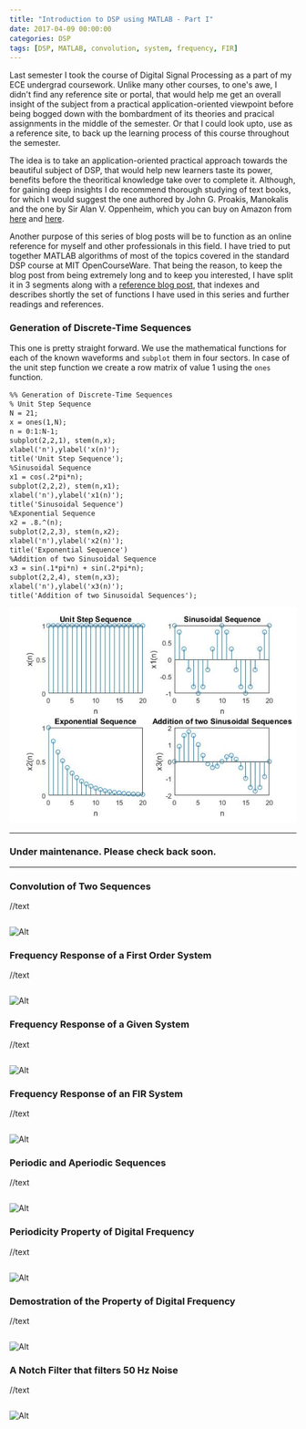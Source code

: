 ```yaml
---
title: "Introduction to DSP using MATLAB - Part I"
date: 2017-04-09 00:00:00
categories: DSP
tags: [DSP, MATLAB, convolution, system, frequency, FIR]
---
```

Last semester I took the course of Digital Signal Processing as a part of my ECE undergrad coursework. Unlike many other courses, to one's awe, I didn't find any reference site or portal, that would help me get an overall insight of the subject from a practical application-oriented viewpoint before being bogged down with the bombardment of its theories and pracical assignments in the middle of the semester. Or that I could look upto, use as a reference site, to back up the learning process of this course throughout the semester.

The idea is to take an application-oriented practical approach towards the beautiful subject of DSP, that would help new learners taste its power, benefits before the theoritical knowledge take over to complete it. Although, for gaining deep insights I do recommend thorough studying of text books, for which I would suggest the one authored by John G. Proakis, Manokalis and the one by Sir Alan V. Oppenheim, which you can buy on Amazon from [here][book1] and [here][book2].

Another purpose of this series of blog posts will be to function as an online reference for myself and other professionals in this field. I have tried to put together MATLAB algorithms of most of the topics covered in the standard DSP course at MIT OpenCourseWare. That being the reason, to keep the blog post from being extremely long and to keep you interested, I have split it in 3 segments along with a [reference blog post][part4], that indexes and describes shortly the set of functions I have used in this series and further readings and references.



### Generation of Discrete-Time Sequences


This one is pretty straight forward. We use the mathematical functions for each of the known waveforms and `subplot` them in four sectors. In case of the unit step function we create a row matrix of value 1 using the `ones` function.

```
%% Generation of Discrete-Time Sequences
% Unit Step Sequence
N = 21;
x = ones(1,N);
n = 0:1:N-1;
subplot(2,2,1), stem(n,x);
xlabel('n'),ylabel('x(n)');
title('Unit Step Sequence');
%Sinusoidal Sequence
x1 = cos(.2*pi*n);
subplot(2,2,2), stem(n,x1);
xlabel('n'),ylabel('x1(n)');
title('Sinusoidal Sequence')
%Exponential Sequence
x2 = .8.^(n);
subplot(2,2,3), stem(n,x2);
xlabel('n'),ylabel('x2(n)');
title('Exponential Sequence')
%Addition of two Sinusoidal Sequence
x3 = sin(.1*pi*n) + sin(.2*pi*n);
subplot(2,2,4), stem(n,x3);
xlabel('n'),ylabel('x3(n)');
title('Addition of two Sinusoidal Sequences');
```

![Alt](/images/dsp_matlab_1/blog1.jpg "Output waveforms of discrete-time sequences")




---------------------------------------------------------------------
### **Under maintenance. Please check back soon.**
---------------------------------------------------------------------





### Convolution of Two Sequences

//text

```

```

![Alt](/images/dsp_matlab_1/blog2.jpg "Output waveform of convolution of two sequences")


### Frequency Response of a First Order System

//text

```

```

![Alt](/images/dsp_matlab_1/blog3.jpg "Output frequency response waveform of a first order system")


### Frequency Response of a Given System

//text

```

```

![Alt](/images/dsp_matlab_1/blog4.jpg "Output frequency response waveform of a given system")


### Frequency Response of an FIR System

//text

```

```

![Alt](/images/dsp_matlab_1/blog5.jpg "Output frequency response waveform of an FIR system")


### Periodic and Aperiodic Sequences

//text

```

```

![Alt](/images/dsp_matlab_1/blog6.jpg "Output waveform of periodic and periodic sequences")


### Periodicity Property of Digital Frequency

//text

```

```

![Alt](/images/dsp_matlab_1/blog7.jpg "Waveforms that explain periodicity property of digital frequency")


### Demostration of the Property of Digital Frequency

//text

```

```

![Alt](/images/dsp_matlab_1/blog8.jpg "Waveforms that demonstrate the property of digital frequency")


### A Notch Filter that filters 50 Hz Noise

//text

```

```

![Alt](/images/dsp_matlab_1/blog7.jpg "Waveforms of a notch filter that filters 50 Hz noise")


[book1]:		http://jekyllrb.com
[book2]:		https://daringfireball.net/projects/markdown/
[part4]:		https://wordpress.com/theme/karuna